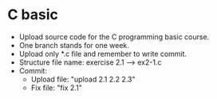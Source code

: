 # C basic

- Upload source code for the C programming basic course.
- One branch stands for one week.
- Upload only \*.c file and remember to write commit.
- Structure file name: exercise 2.1 --> ex2-1.c
- Commit:
  - Upload file: "upload 2.1 2.2 2.3"
  - Fix file: "fix 2.1"
